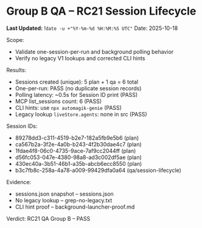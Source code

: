 # Group B QA – RC21 Session Lifecycle
**Last Updated:** !`date -u +"%Y-%m-%d %H:%M:%S UTC"`
Date: 2025-10-18

Scope:
- Validate one-session-per-run and background polling behavior
- Verify no legacy V1 lookups and corrected CLI hints

Results:
- Sessions created (unique): 5 plan + 1 qa = 6 total
- One-per-run: PASS (no duplicate session records)
- Polling latency: ~0.5s for Session ID print (PASS)
- MCP list_sessions count: 6 (PASS)
- CLI hints: use `npx automagik-genie` (PASS)
- Legacy lookup `liveStore.agents`: none in src (PASS)

Session IDs:
- 89278dd3-c311-4519-b2e7-182a5fb9e5b6 (plan)
- ca567b2a-3f2e-4a0b-b243-4f2b30dae4c7 (plan)
- 1fdae4f8-06c0-4735-9ace-7af9cc2044ff (plan)
- d56fc053-047e-4380-98a8-ad3c002df5ae (plan)
- 430ec40a-3b51-46b1-a35b-abcb6ecc8550 (plan)
- b3c7fb8c-258a-4a78-a009-99429dfa0a64 (qa/session-lifecycle)

Evidence:
- sessions.json snapshot – sessions.json
- No legacy lookup – grep-no-legacy.txt
- CLI hint proof – background-launcher-proof.md

Verdict: RC21 QA Group B – PASS

